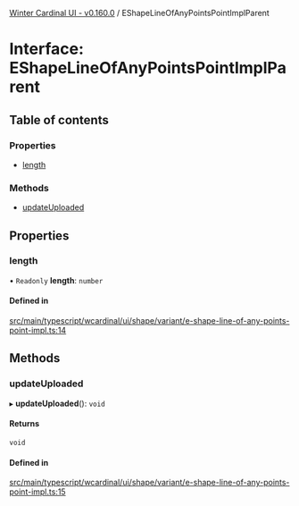 [Winter Cardinal UI - v0.160.0](../index.md) / EShapeLineOfAnyPointsPointImplParent

# Interface: EShapeLineOfAnyPointsPointImplParent

## Table of contents

### Properties

- [length](EShapeLineOfAnyPointsPointImplParent.md#length)

### Methods

- [updateUploaded](EShapeLineOfAnyPointsPointImplParent.md#updateuploaded)

## Properties

### length

• `Readonly` **length**: `number`

#### Defined in

[src/main/typescript/wcardinal/ui/shape/variant/e-shape-line-of-any-points-point-impl.ts:14](https://github.com/winter-cardinal/winter-cardinal-ui/blob/v0.160.0/src/main/typescript/wcardinal/ui/shape/variant/e-shape-line-of-any-points-point-impl.ts#L14)

## Methods

### updateUploaded

▸ **updateUploaded**(): `void`

#### Returns

`void`

#### Defined in

[src/main/typescript/wcardinal/ui/shape/variant/e-shape-line-of-any-points-point-impl.ts:15](https://github.com/winter-cardinal/winter-cardinal-ui/blob/v0.160.0/src/main/typescript/wcardinal/ui/shape/variant/e-shape-line-of-any-points-point-impl.ts#L15)
